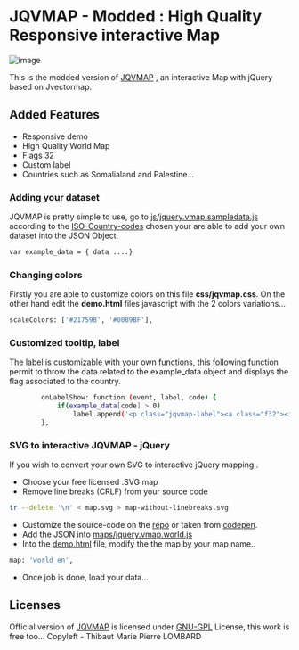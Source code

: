 # JQVMAP - Modded : High Quality Responsive interactive Map
![image](https://raw.githubusercontent.com/tel2geo/t2g/tree/master/jqvmap/images/map.png "JQVMAP MODDED")

This is the modded version of [JQVMAP] , an interactive Map with jQuery based on Jvectormap. 

## Added Features
* Responsive demo
* High Quality World Map
* Flags 32
* Custom label
* Countries such as Somalialand and Palestine...

### Adding your dataset 
JQVMAP is pretty simple to use, go to [js/jquery.vmap.sampledata.js] according to the [ISO-Country-codes] chosen your are able to add your own dataset into the JSON Object.
```sh
var example_data = { data ....}
```

### Changing colors
Firstly you are able to customize colors on this file **css/jqvmap.css**.
On the other hand edit the **demo.html** files javascript with the 2 colors variations...
```sh
scaleColors: ['#21759B', '#0089BF'],
```

### Customized tooltip, label
The label is customizable with your own functions, this following function permit to throw the data related to the example_data object and displays the flag associated to the country.
```sh
		onLabelShow: function (event, label, code) {
			if(example_data[code] > 0)
				label.append('<p class="jqvmap-label"><a class="f32"><i class="flag '+code.toLowerCase()+'"></i></a><br><span>'+code+' '+example_data[code]+' Hello World !</span></p>'); 
		},
```

### SVG to interactive JQVMAP - jQuery

If you wish to convert your own SVG to interactive jQuery mapping..
* Choose your free licensed .SVG map
* Remove line breaks (CRLF) from your source code

```sh
tr --delete '\n' < map.svg > map-without-linebreaks.svg
```

* Customize the source-code on the [repo] or taken from [codepen].
* Add the JSON  into [maps/jquery.vmap.world.js]
* Into the [demo.html] file, modify the the map by your map name..
```sh
map: 'world_en',
```
* Once job is done, load your data...

## Licenses
Official version of [JQVMAP] is licensed under [GNU-GPL] License, this work is free too...
Copyleft - Thibaut Marie Pierre LOMBARD


[comment]: #
   [JQVMAP]: <https://jqvmap.com/>
   [ISO-Country-codes]: <https://en.wikipedia.org/wiki/ISO_3166-1_alpha-2>
   [repo]: <https://github.com/tel2geo/t2g/tree/master/jqvmap/>
   [maps/jquery.vmap.world.js]: <https://github.com/tel2geo/t2g/tree/master/jqvmap/maps/jquery.vmap.world.js>
   [demo.html]: <https://github.com/tel2geo/t2g/tree/master/jqvmap/demo.html>
   [js/jquery.vmap.sampledata.js]: <https://github.com/tel2geo/t2g/tree/master/jqvmap/js/jquery.vmap.sampledata.js>
   [image]: <https://raw.githubusercontent.com/tel2geo/t2g/master/jqvmap/images/map.png>
   [codepen]: <http://codepen.io/anon/pen/ZYWxbJ>
   [GNU-GPL]: <https://www.gnu.org/licenses/licenses.fr.html>
